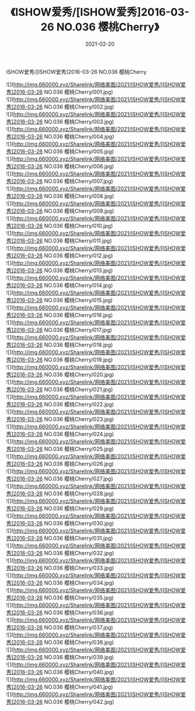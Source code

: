 ﻿---
layout: post
title:  《ISHOW爱秀/[ISHOW爱秀]2016-03-26 NO.036 樱桃Cherry》
date:   2021-02-20
img: http://img.660000.xyz/Sharelink/网络美图/2021/ISHOW爱秀/[ISHOW爱秀]2016-03-26 NO.036 樱桃Cherry/000.jpg
categories: [美女, 清纯, 唯美]
---

ISHOW爱秀/[ISHOW爱秀]2016-03-26 NO.036 樱桃Cherry

 ![](http://img.660000.xyz/Sharelink/网络美图/2021/ISHOW爱秀/[ISHOW爱秀]2016-03-26 NO.036 樱桃Cherry/001.jpg) <br>![](http://img.660000.xyz/Sharelink/网络美图/2021/ISHOW爱秀/[ISHOW爱秀]2016-03-26 NO.036 樱桃Cherry/002.jpg) <br>![](http://img.660000.xyz/Sharelink/网络美图/2021/ISHOW爱秀/[ISHOW爱秀]2016-03-26 NO.036 樱桃Cherry/003.jpg) <br>![](http://img.660000.xyz/Sharelink/网络美图/2021/ISHOW爱秀/[ISHOW爱秀]2016-03-26 NO.036 樱桃Cherry/004.jpg) <br>![](http://img.660000.xyz/Sharelink/网络美图/2021/ISHOW爱秀/[ISHOW爱秀]2016-03-26 NO.036 樱桃Cherry/005.jpg) <br>![](http://img.660000.xyz/Sharelink/网络美图/2021/ISHOW爱秀/[ISHOW爱秀]2016-03-26 NO.036 樱桃Cherry/006.jpg) <br>![](http://img.660000.xyz/Sharelink/网络美图/2021/ISHOW爱秀/[ISHOW爱秀]2016-03-26 NO.036 樱桃Cherry/007.jpg) <br>![](http://img.660000.xyz/Sharelink/网络美图/2021/ISHOW爱秀/[ISHOW爱秀]2016-03-26 NO.036 樱桃Cherry/008.jpg) <br>![](http://img.660000.xyz/Sharelink/网络美图/2021/ISHOW爱秀/[ISHOW爱秀]2016-03-26 NO.036 樱桃Cherry/009.jpg) <br>![](http://img.660000.xyz/Sharelink/网络美图/2021/ISHOW爱秀/[ISHOW爱秀]2016-03-26 NO.036 樱桃Cherry/010.jpg) <br>![](http://img.660000.xyz/Sharelink/网络美图/2021/ISHOW爱秀/[ISHOW爱秀]2016-03-26 NO.036 樱桃Cherry/011.jpg) <br>![](http://img.660000.xyz/Sharelink/网络美图/2021/ISHOW爱秀/[ISHOW爱秀]2016-03-26 NO.036 樱桃Cherry/012.jpg) <br>![](http://img.660000.xyz/Sharelink/网络美图/2021/ISHOW爱秀/[ISHOW爱秀]2016-03-26 NO.036 樱桃Cherry/013.jpg) <br>![](http://img.660000.xyz/Sharelink/网络美图/2021/ISHOW爱秀/[ISHOW爱秀]2016-03-26 NO.036 樱桃Cherry/014.jpg) <br>![](http://img.660000.xyz/Sharelink/网络美图/2021/ISHOW爱秀/[ISHOW爱秀]2016-03-26 NO.036 樱桃Cherry/015.jpg) <br>![](http://img.660000.xyz/Sharelink/网络美图/2021/ISHOW爱秀/[ISHOW爱秀]2016-03-26 NO.036 樱桃Cherry/016.jpg) <br>![](http://img.660000.xyz/Sharelink/网络美图/2021/ISHOW爱秀/[ISHOW爱秀]2016-03-26 NO.036 樱桃Cherry/017.jpg) <br>![](http://img.660000.xyz/Sharelink/网络美图/2021/ISHOW爱秀/[ISHOW爱秀]2016-03-26 NO.036 樱桃Cherry/018.jpg) <br>![](http://img.660000.xyz/Sharelink/网络美图/2021/ISHOW爱秀/[ISHOW爱秀]2016-03-26 NO.036 樱桃Cherry/019.jpg) <br>![](http://img.660000.xyz/Sharelink/网络美图/2021/ISHOW爱秀/[ISHOW爱秀]2016-03-26 NO.036 樱桃Cherry/020.jpg) <br>![](http://img.660000.xyz/Sharelink/网络美图/2021/ISHOW爱秀/[ISHOW爱秀]2016-03-26 NO.036 樱桃Cherry/021.jpg) <br>![](http://img.660000.xyz/Sharelink/网络美图/2021/ISHOW爱秀/[ISHOW爱秀]2016-03-26 NO.036 樱桃Cherry/022.jpg) <br>![](http://img.660000.xyz/Sharelink/网络美图/2021/ISHOW爱秀/[ISHOW爱秀]2016-03-26 NO.036 樱桃Cherry/023.jpg) <br>![](http://img.660000.xyz/Sharelink/网络美图/2021/ISHOW爱秀/[ISHOW爱秀]2016-03-26 NO.036 樱桃Cherry/024.jpg) <br>![](http://img.660000.xyz/Sharelink/网络美图/2021/ISHOW爱秀/[ISHOW爱秀]2016-03-26 NO.036 樱桃Cherry/025.jpg) <br>![](http://img.660000.xyz/Sharelink/网络美图/2021/ISHOW爱秀/[ISHOW爱秀]2016-03-26 NO.036 樱桃Cherry/026.jpg) <br>![](http://img.660000.xyz/Sharelink/网络美图/2021/ISHOW爱秀/[ISHOW爱秀]2016-03-26 NO.036 樱桃Cherry/027.jpg) <br>![](http://img.660000.xyz/Sharelink/网络美图/2021/ISHOW爱秀/[ISHOW爱秀]2016-03-26 NO.036 樱桃Cherry/028.jpg) <br>![](http://img.660000.xyz/Sharelink/网络美图/2021/ISHOW爱秀/[ISHOW爱秀]2016-03-26 NO.036 樱桃Cherry/029.jpg) <br>![](http://img.660000.xyz/Sharelink/网络美图/2021/ISHOW爱秀/[ISHOW爱秀]2016-03-26 NO.036 樱桃Cherry/030.jpg) <br>![](http://img.660000.xyz/Sharelink/网络美图/2021/ISHOW爱秀/[ISHOW爱秀]2016-03-26 NO.036 樱桃Cherry/031.jpg) <br>![](http://img.660000.xyz/Sharelink/网络美图/2021/ISHOW爱秀/[ISHOW爱秀]2016-03-26 NO.036 樱桃Cherry/032.jpg) <br>![](http://img.660000.xyz/Sharelink/网络美图/2021/ISHOW爱秀/[ISHOW爱秀]2016-03-26 NO.036 樱桃Cherry/033.jpg) <br>![](http://img.660000.xyz/Sharelink/网络美图/2021/ISHOW爱秀/[ISHOW爱秀]2016-03-26 NO.036 樱桃Cherry/034.jpg) <br>![](http://img.660000.xyz/Sharelink/网络美图/2021/ISHOW爱秀/[ISHOW爱秀]2016-03-26 NO.036 樱桃Cherry/035.jpg) <br>![](http://img.660000.xyz/Sharelink/网络美图/2021/ISHOW爱秀/[ISHOW爱秀]2016-03-26 NO.036 樱桃Cherry/036.jpg) <br>![](http://img.660000.xyz/Sharelink/网络美图/2021/ISHOW爱秀/[ISHOW爱秀]2016-03-26 NO.036 樱桃Cherry/037.jpg) <br>![](http://img.660000.xyz/Sharelink/网络美图/2021/ISHOW爱秀/[ISHOW爱秀]2016-03-26 NO.036 樱桃Cherry/038.jpg) <br>![](http://img.660000.xyz/Sharelink/网络美图/2021/ISHOW爱秀/[ISHOW爱秀]2016-03-26 NO.036 樱桃Cherry/039.jpg) <br>![](http://img.660000.xyz/Sharelink/网络美图/2021/ISHOW爱秀/[ISHOW爱秀]2016-03-26 NO.036 樱桃Cherry/040.jpg) <br>![](http://img.660000.xyz/Sharelink/网络美图/2021/ISHOW爱秀/[ISHOW爱秀]2016-03-26 NO.036 樱桃Cherry/041.jpg) <br>![](http://img.660000.xyz/Sharelink/网络美图/2021/ISHOW爱秀/[ISHOW爱秀]2016-03-26 NO.036 樱桃Cherry/042.jpg) <br>